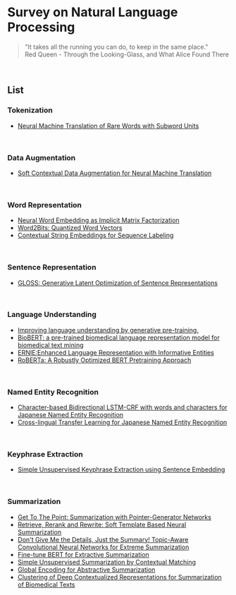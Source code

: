 # Survey on Natural Language Processing

> "It takes all the running you can do, to keep in the same place." <br>
> Red Queen - Through the Looking-Glass, and What Alice Found There
<br>

## List

### Tokenization

- [Neural Machine Translation of Rare Words with Subword Units](https://github.com/maru0kun/survey-nlp/blob/master/docs/wordpiece.md)
<br>


### Data Augmentation

- [Soft Contextual Data Augmentation for Neural Machine Translation](https://github.com/maru0kun/survey-nlp/blob/master/docs/Soft_Contextual_Data_Augmentation_for_Neural_Machine_Translation.md)
<br>


### Word Representation

- [Neural Word Embedding as Implicit Matrix Factorization](https://github.com/maru0kun/survey-nlp/blob/master/docs/SPPMI-SVD.md)
- [Word2Bits: Quantized Word Vectors](https://github.com/maru0kun/survey-nlp/blob/master/docs/word2bits.md)
- [Contextual String Embeddings for Sequence Labeling](https://github.com/maru0kun/survey-nlp/blob/master/docs/Contextual_String_Embeddings.md)
<br>


### Sentence Representation

- [GLOSS: Generative Latent Optimization of Sentence Representations](https://github.com/maru0kun/survey-nlp/blob/master/docs/GLOSS.md)
<br>


### Language Understanding

- [Improving language understanding by generative pre-training.](https://github.com/maru0kun/survey-nlp/blob/master/docs/GPT.md)
- [BioBERT: a pre-trained biomedical language representation model for biomedical text mining](https://github.com/maru0kun/survey-nlp/blob/master/docs/BioBERT.md)
- [ERNIE:Enhanced Language Representation with Informative Entities](https://github.com/maru0kun/survey-nlp/blob/master/docs/ERNIE.md)
- [RoBERTa: A Robustly Optimized BERT Pretraining Approach](https://github.com/maru0kun/survey-nlp/blob/master/docs/RoBERTa.md)
<br>

### Named Entity Recognition
- [Character-based Bidirectional LSTM-CRF with words and characters for Japanese Named Entity Recognition](https://github.com/maru0kun/survey-nlp/blob/master/docs/char-bilstm-crf.md)
- [Cross-lingual Transfer Learning for Japanese Named Entity Recognition](https://github.com/maru0kun/survey-nlp/blob/master/docs/Cross-lingual_Transfer_Learning_for_Japanese_Named_Entity_Recognition.md)
<br>


### Keyphrase Extraction

- [Simple Unsupervised Keyphrase Extraction using Sentence Embedding](https://github.com/maru0kun/survey-nlp/blob/master/docs/Embedrankpp.md)
<br>

### Summarization

- [Get To The Point: Summarization with Pointer-Generator Networks](https://github.com/maru0kun/survey-nlp/blob/master/docs/PGEN.md)
- [Retrieve, Rerank and Rewrite: Soft Template Based Neural Summarization](https://github.com/maru0kun/survey-nlp/blob/master/docs/Re3sum.md)
- [Don't Give Me the Details, Just the Summary! Topic-Aware Convolutional Neural Networks for Extreme Summarization](https://github.com/maru0kun/survey-nlp/blob/master/docs/Dont_Give_Me_the_Details_Just_the_Summary.md)
- [Fine-tune BERT for Extractive Summarization](https://github.com/maru0kun/survey-nlp/blob/master/docs/BERTSUM.md)
- [Simple Unsupervised Summarization by Contextual Matching](https://github.com/maru0kun/survey-nlp/blob/master/docs/Simple_Unsupervised_Summarization_by_Contextual_Matching.md)
- [Global Encoding for Abstractive Summarization](https://github.com/maru0kun/survey-nlp/blob/master/docs/Global_Encoding_for_Abstractive_Summarization.md)
- [Clustering of Deep Contextualized Representations for Summarization of Biomedical Texts](https://github.com/maru0kun/survey-nlp/blob/master/docs/biotextsum.md)
<br>

